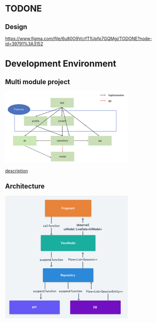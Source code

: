 # TODONE

## Design
https://www.figma.com/file/6u80O9VcrfT1Upfp7GQMgj/TODONE?node-id=39791%3A3152

# Development Environment
## Multi module project
<img src="arts/multi-module.png" width="400px" />  

[description](https://github.com/TechCafeFreedom/TODONE/pull/8)  

## Architecture
<img src="arts/arch1.png" width="400px" />
